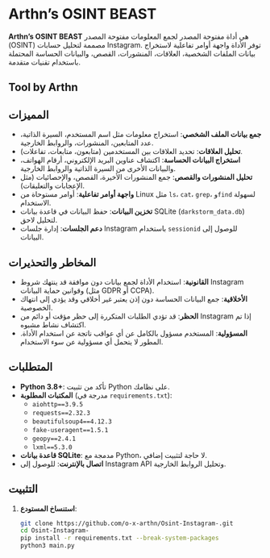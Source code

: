 # Arthn’s OSINT BEAST

**Arthn’s OSINT BEAST** هي أداة مفتوحة المصدر لجمع المعلومات مفتوحة المصدر (OSINT) مصممة لتحليل حسابات Instagram. توفر الأداة واجهة أوامر تفاعلية لاستخراج بيانات الملفات الشخصية، العلاقات، المنشورات، القصص، والبيانات الحساسة المحتملة باستخدام تقنيات متقدمة. 
## Tool by Arthn
## المميزات
- **جمع بيانات الملف الشخصي**: استخراج معلومات مثل اسم المستخدم، السيرة الذاتية، عدد المتابعين، المنشورات، والروابط الخارجية.
- **تحليل العلاقات**: تحديد العلاقات بين المستخدمين (متابعون، متابعات، تفاعلات).
- **استخراج البيانات الحساسة**: اكتشاف عناوين البريد الإلكتروني، أرقام الهواتف، والبيانات الأخرى من السيرة الذاتية والروابط الخارجية.
- **تحليل المنشورات والقصص**: جمع المنشورات الأخيرة، القصص، والإحصائيات (مثل الإعجابات والتعليقات).
- **واجهة أوامر تفاعلية**: أوامر مستوحاة من Linux مثل `ls`، `cat`، `grep`، و`find` لسهولة الاستخدام.
- **تخزين البيانات**: حفظ البيانات في قاعدة بيانات SQLite (`darkstorm_data.db`) لتحليل لاحق.
- **دعم الجلسات**: إدارة جلسات Instagram باستخدام `sessionid` للوصول إلى البيانات.

## المخاطر والتحذيرات
- **القانونية**: استخدام الأداة لجمع بيانات دون موافقة قد ينتهك شروط Instagram وقوانين حماية البيانات (مثل GDPR أو CCPA).
- **الأخلاقية**: جمع البيانات الحساسة دون إذن يعتبر غير أخلاقي وقد يؤدي إلى انتهاك الخصوصية.
- **الحظر**: قد تؤدي الطلبات المتكررة إلى حظر مؤقت أو دائم من Instagram إذا تم اكتشاف نشاط مشبوه.
- **المسؤولية**: المستخدم مسؤول بالكامل عن أي عواقب ناتجة عن استخدام الأداة. المطور لا يتحمل أي مسؤولية عن سوء الاستخدام.

## المتطلبات
- **Python 3.8+**: تأكد من تثبيت Python على نظامك.
- **المكتبات المطلوبة** (مدرجة في `requirements.txt`):
  - `aiohttp==3.9.5`
  - `requests==2.32.3`
  - `beautifulsoup4==4.12.3`
  - `fake-useragent==1.5.1`
  - `geopy==2.4.1`
  - `lxml==5.3.0`
- **قاعدة بيانات SQLite**: مدمجة مع Python، لا حاجة لتثبيت إضافي.
- **اتصال بالإنترنت**: للوصول إلى Instagram API وتحليل الروابط الخارجية.

## التثبيت
1. **استنساخ المستودع**:
   ```bash
   git clone https://github.com/o-x-arthn/Osint-Instagram-.git
   cd Osint-Instagram-
   pip install -r requirements.txt --break-system-packages
   python3 main.py
